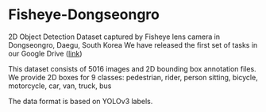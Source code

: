 # Fisheye-Dongseongro
2D Object Detection Dataset captured by Fisheye lens camera in Dongseongro, Daegu, South Korea
We have released the first set of tasks in our Google Drive ([link]())


This dataset consists of 5016 images and 2D bounding box annotation files. 
We provide 2D boxes for 9 classes: pedestrian, rider, person sitting, bicycle, motorcycle, car, van, truck, bus

The data format is based on YOLOv3 labels.
<class id> <x center> <y center> <bbox width> <bbox height>
